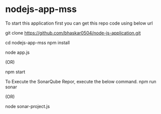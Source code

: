 # nodejs-app-mss

To start this application first you can get this repo code using below url

git clone https://github.com/bhaskar0504/node-js-application.git

cd nodejs-app-mss
npm install

node app.js 

(OR) 

npm start

To Execute the SonarQube Repor, execute the below command.
npm run sonar

(OR) 

node sonar-project.js
